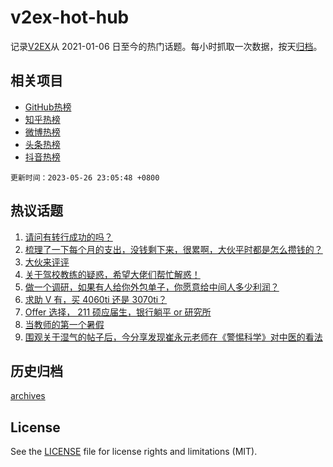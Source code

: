 # v2ex-hot-hub

 记录[V2EX](https://www.v2ex.com/)从 2021-01-06 日至今的热门话题。每小时抓取一次数据，按天[归档](archives)。
 
 ## 相关项目

- [GitHub热榜](https://github.com/snaildev/github-hot-hub)
- [知乎热榜](https://github.com/snaildev/zhihu-hot-hub)
- [微博热榜](https://github.com/snaildev/weibo-hot-hub)
- [头条热榜](https://github.com/snaildev/toutiao-hot-hub)
- [抖音热榜](https://github.com/snaildev/douyin-hot-hub)


 `更新时间：2023-05-26 23:05:48 +0800`

## 热议话题

1. [请问有转行成功的吗？](https://www.v2ex.com/t/943062)
1. [梳理了一下每个月的支出，没钱剩下来，很累啊，大伙平时都是怎么攒钱的？](https://www.v2ex.com/t/943130)
1. [大伙来评评](https://www.v2ex.com/t/943185)
1. [关于驾校教练的疑惑，希望大佬们帮忙解惑！](https://www.v2ex.com/t/943103)
1. [做一个调研，如果有人给你外包单子，你愿意给中间人多少利润？](https://www.v2ex.com/t/943133)
1. [求助 V 有，买 4060ti 还是 3070ti？](https://www.v2ex.com/t/943090)
1. [Offer 选择， 211 硕应届生，银行躺平 or 研究所](https://www.v2ex.com/t/943104)
1. [当教师的第一个暑假](https://www.v2ex.com/t/943172)
1. [围观关于湿气的帖子后，今分享发现崔永元老师在《警惕科学》对中医的看法](https://www.v2ex.com/t/943118)

## 历史归档

[archives](archives)

## License

See the [LICENSE](LICENSE) file for license rights and limitations (MIT).
